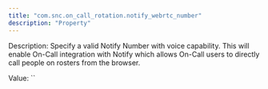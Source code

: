 ```yaml
---
title: "com.snc.on_call_rotation.notify_webrtc_number"
description: "Property"
---
```


Description: Specify a valid Notify Number with voice capability. This will enable On-Call integration with Notify which allows On-Call users to directly call people on rosters from the browser.

Value: ``